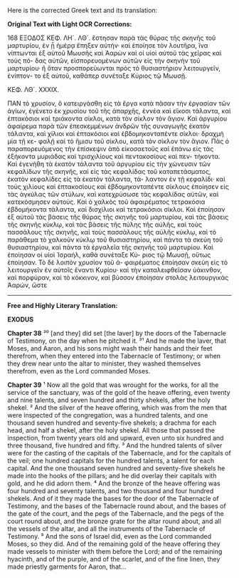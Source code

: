 Here is the corrected Greek text and its translation:

**Original Text with Light OCR Corrections:**

168 ΕΞΟΔΟΣ ΚΕΦ. ΛΗ´. ΛΘ´.
ἔστησαν παρὰ τὰς θύρας τῆς σκηνῆς τοῦ μαρτυρίου, ἐν ᾗ ἡμέρᾳ
ἔπηξεν αὐτήν· καὶ ἐποίησε τὸν λουτῆρα, ἵνα νίπτωνται ἐξ αὐτοῦ
Μωυσῆς καὶ Ἀαρὼν καὶ οἱ υἱοὶ αὐτοῦ τὰς χεῖρας καὶ τοὺς πό-
δας αὐτῶν, εἰσπορευομένων αὐτῶν εἰς τὴν σκηνὴν τοῦ μαρτυρίου·
ἢ ὅταν προσπορεύωνται πρὸς τὸ θυσιαστήριον λειτουργεῖν, ἐνίπτον-
το ἐξ αὐτοῦ, καθάπερ συνέταξε Κύριος τῷ Μωυσῇ.

ΚΕΦ. ΛΘ´. XXXIX.

ΠΑΝ τὸ χρυσίον, ὃ κατειργάσθη εἰς τὰ ἔργα κατὰ πᾶσαν
τὴν ἐργασίαν τῶν ἁγίων, ἐγένετο ἐκ χρυσίου τοῦ τῆς ἀπαρχῆς,
ἐννέα καὶ εἴκοσι τάλαντα, καὶ ἑπτακόσιοι καὶ τριάκοντα σίκλοι,
κατὰ τὸν σίκλον τὸν ἅγιον. Καὶ ἀργυρίου ἀφαίρεμα παρὰ τῶν
ἐπεσκεμμένων ἀνδρῶν τῆς συναγωγῆς ἑκατὸν τάλαντα, καὶ χίλιοι
καὶ ἑπτακόσιοι καὶ ἑβδομηκονταπέντε σίκλοι· δραχμὴ μία τῇ κε-
φαλῇ καὶ τὸ ἥμισυ τοῦ σίκλου, κατὰ τὸν σίκλον τὸν ἅγιον. Πᾶς
ὁ παραπορευόμενος τὴν ἐπίσκεψιν ἀπὸ εἰκοσαετοῦς καὶ ἐπάνω εἰς
τὰς ἑξήκοντα μυριάδας καὶ τρισχιλίους καὶ πεντακοσίους καὶ πεν-
τήκοντα. Καὶ ἐγενήθη τὰ ἑκατὸν τάλαντα τοῦ ἀργυρίου εἰς τὴν
χώνευσιν τῶν κεφαλίδων τῆς σκηνῆς, καὶ εἰς τὰς κεφαλίδας τοῦ
καταπετάσματος, ἑκατὸν κεφαλίδες εἰς τὰ ἑκατὸν τάλαντα, τά-
λαντον ἐν τῇ κεφαλίδι· καὶ τοὺς χιλίους καὶ ἑπτακοσίους καὶ
ἑβδομηκονταπέντε σίκλους ἐποίησεν εἰς τὰς ἀγκύλας τῶν στύλων,
καὶ κατεχρύσωσε τὰς κεφαλίδας αὐτῶν, καὶ κατεκόσμησεν αὐτούς.
Καὶ ὁ χαλκὸς τοῦ ἀφαιρέματος τετρακόσια ἑβδομήκοντα τάλαντα,
καὶ δισχίλιοι καὶ τετρακόσιοι σίκλοι. Καὶ ἐποίησαν ἐξ αὐτοῦ τὰς
βάσεις τῆς θύρας τῆς σκηνῆς τοῦ μαρτυρίου, καὶ τὰς βάσεις τῆς
σκηνῆς κύκλῳ, καὶ τὰς βάσεις τῆς πύλης τῆς αὐλῆς, καὶ τοὺς
πασσάλους τῆς σκηνῆς, καὶ τοὺς πασσάλους τῆς αὐλῆς κύκλῳ,
καὶ τὸ παράθεμα τὸ χαλκοῦν κύκλῳ τοῦ θυσιαστηρίου, καὶ πάντα
τὰ σκεύη τοῦ θυσιαστηρίου, καὶ πάντα τὰ ἐργαλεῖα τῆς σκηνῆς
τοῦ μαρτυρίου. Καὶ ἐποίησαν οἱ υἱοὶ Ἰσραήλ, καθὰ συνέταξε Κύ-
ριος τῷ Μωυσῇ, οὕτως ἐποίησαν. Τὸ δὲ λοιπὸν χρυσίον τοῦ ἀ-
φαιρέματος ἐποίησαν σκεύη εἰς τὸ λειτουργεῖν ἐν αὐτοῖς ἔναντι
Κυρίου· καὶ τὴν καταλειφθεῖσαν ὑάκινθον, καὶ πορφύραν, καὶ τὸ
κόκκινον, καὶ βύσσον ἐποίησαν στολὰς λειτουργικὰς Ἀαρών, ὥστε

---

**Free and Highly Literary Translation:**

**EXODUS**

**Chapter 38**
³⁰ [and they] did set [the laver] by the doors of the Tabernacle of Testimony, on the day when he pitched it. ³¹ And he made the laver, that Moses, and Aaron, and his sons might wash their hands and their feet therefrom, when they entered into the Tabernacle of Testimony; or when they drew near unto the altar to minister, they washed themselves therefrom, even as the Lord commanded Moses.

**Chapter 39**
¹ Now all the gold that was wrought for the works, for all the service of the sanctuary, was of the gold of the heave offering, even twenty and nine talents, and seven hundred and thirty shekels, after the holy shekel.
² And the silver of the heave offering, which was from the men that were inspected of the congregation, was a hundred talents, and one thousand seven hundred and seventy-five shekels; a drachma for each head, and half a shekel, after the holy shekel. All those that passed the inspection, from twenty years old and upward, even unto six hundred and three thousand, five hundred and fifty.
³ And the hundred talents of silver were for the casting of the capitals of the Tabernacle, and for the capitals of the veil; one hundred capitals for the hundred talents, a talent for each capital. And the one thousand seven hundred and seventy-five shekels he made into the hooks of the pillars; and he did overlay their capitals with gold, and he did adorn them.
⁴ And the bronze of the heave offering was four hundred and seventy talents, and two thousand and four hundred shekels. And of it they made the bases for the door of the Tabernacle of Testimony, and the bases of the Tabernacle round about, and the bases of the gate of the court, and the pegs of the Tabernacle, and the pegs of the court round about, and the bronze grate for the altar round about, and all the vessels of the altar, and all the instruments of the Tabernacle of Testimony.
⁵ And the sons of Israel did, even as the Lord commanded Moses, so they did. And of the remaining gold of the heave offering they made vessels to minister with them before the Lord; and of the remaining hyacinth, and of the purple, and of the scarlet, and of the fine linen, they made priestly garments for Aaron, that...